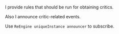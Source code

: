 I provide rules that should be run for obtaining critics.Also I announce critic-related events.Use `ReEngine uniqueInstance announcer` to subscribe.